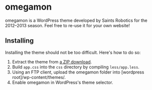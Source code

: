 omegamon
========

omegamon is a WordPress theme developed by Saints Robotics for the 2012&ndash;2013 season. Feel free to re-use it for your own website!


Installing
----------

Installing the theme should not be too difficult. Here's how to do so:

1. Extract the theme from [a ZIP download](https://github.com/SaintsRobotics/omegamon/archive/master.zip).
2. Build `app.css` into the `css` directory by compiling `less/app.less`.
3. Using an FTP client, upload the omegamon folder into [wordpress root]/wp-content/themes/.
4. Enable omegamon in WordPress's theme selector.